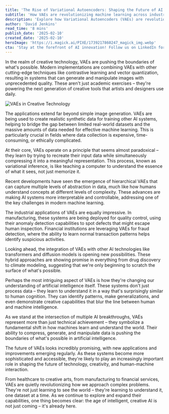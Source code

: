 ```yaml
---
title: 'The Rise of Variational Autoencoders: Shaping the Future of AI'
subtitle: 'How VAEs are revolutionizing machine learning across industries'
description: 'Explore how Variational Autoencoders (VAEs) are revolutionizing AI across industries, from creative technology to manufacturing. Learn about their unique ability to process and understand data in ways similar to human cognition, and how they\'re shaping the future of machine learning and artificial intelligence.'
author: 'David Jenkins'
read_time: '8 mins'
publish_date: '2025-02-10'
created_date: '2025-02-10'
heroImage: 'https://i.magick.ai/PIXE/1739217860247_magick_img.webp'
cta: 'Stay at the forefront of AI innovation! Follow us on LinkedIn for regular updates on groundbreaking developments in VAEs and other cutting-edge technologies shaping our future.'
---
```


In the realm of creative technology, VAEs are pushing the boundaries of what's possible. Modern implementations are combining VAEs with other cutting-edge techniques like contrastive learning and vector quantization, resulting in systems that can generate and manipulate images with unprecedented quality. These aren't just academic exercises – they're powering the next generation of creative tools that artists and designers use daily.

![VAEs in Creative Technology](https://i.magick.ai/PIXE/1739217860250_magick_img.webp)

The applications extend far beyond simple image generation. VAEs are being used to create realistic synthetic data for training other AI systems, helping to bridge the gap between limited real-world datasets and the massive amounts of data needed for effective machine learning. This is particularly crucial in fields where data collection is expensive, time-consuming, or ethically complicated.

At their core, VAEs operate on a principle that seems almost paradoxical – they learn by trying to recreate their input data while simultaneously compressing it into a meaningful representation. This process, known as variational inference, is like teaching a computer to understand the essence of what it sees, not just memorize it.

Recent developments have seen the emergence of hierarchical VAEs that can capture multiple levels of abstraction in data, much like how humans understand concepts at different levels of complexity. These advances are making AI systems more interpretable and controllable, addressing one of the key challenges in modern machine learning.

The industrial applications of VAEs are equally impressive. In manufacturing, these systems are being deployed for quality control, using their anomaly detection capabilities to spot defects that might escape human inspection. Financial institutions are leveraging VAEs for fraud detection, where the ability to learn normal transaction patterns helps identify suspicious activities.

Looking ahead, the integration of VAEs with other AI technologies like transformers and diffusion models is opening new possibilities. These hybrid approaches are showing promise in everything from drug discovery to climate modeling, suggesting that we're only beginning to scratch the surface of what's possible.

Perhaps the most intriguing aspect of VAEs is how they're changing our understanding of artificial intelligence itself. These systems don't just process data – they learn to understand it in a way that's surprisingly similar to human cognition. They can identify patterns, make generalizations, and even demonstrate creative capabilities that blur the line between human and machine intelligence.

As we stand at the intersection of multiple AI breakthroughs, VAEs represent more than just technical achievement – they symbolize a fundamental shift in how machines learn and understand the world. Their ability to compress, generate, and manipulate data is pushing the boundaries of what's possible in artificial intelligence.

The future of VAEs looks incredibly promising, with new applications and improvements emerging regularly. As these systems become more sophisticated and accessible, they're likely to play an increasingly important role in shaping the future of technology, creativity, and human-machine interaction.

From healthcare to creative arts, from manufacturing to financial services, VAEs are quietly revolutionizing how we approach complex problems. They're not just learning to see the world – they're learning to understand it, one dataset at a time. As we continue to explore and expand their capabilities, one thing becomes clear: the age of intelligent, creative AI is not just coming – it's already here.